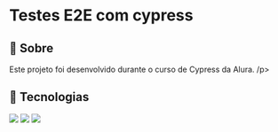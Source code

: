<h1>Testes E2E com cypress</h1>

<h2> 🔖 Sobre</h2>
<p>Este projeto foi desenvolvido durante o curso de Cypress da Alura. /p>

##  🚀 Tecnologias
<div>
  <img src="https://img.shields.io/badge/HTML-239120?style=for-the-badge&logo=html5&logoColor=white">
  <img src="https://img.shields.io/badge/CSS-239120?&style=for-the-badge&logo=css3&logoColor=white">
  <img src="https://img.shields.io/badge/JavaScript-F7DF1E?style=for-the-badge&logo=javascript&logoColor=white">
</div>
